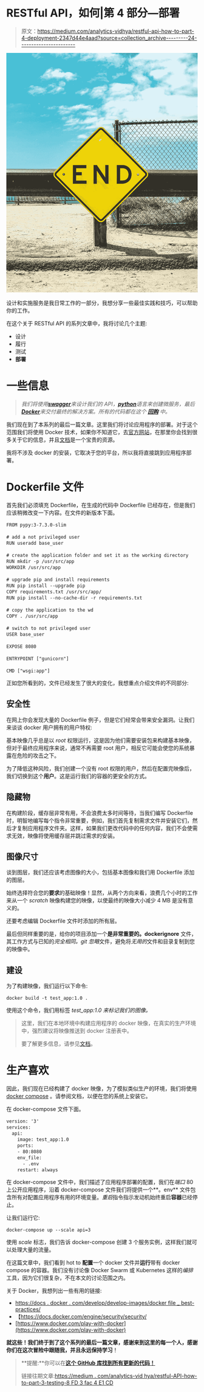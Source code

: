 # RESTful API，如何|第 4 部分—部署

> 原文：<https://medium.com/analytics-vidhya/restful-api-how-to-part-4-deployment-2347d44e4aad?source=collection_archive---------24----------------------->

![](img/45375d3f7f32820ae279c163f95b96da.png)

设计和实施服务是我日常工作的一部分，我想分享一些最佳实践和技巧，可以帮助你的工作。

在这个关于 RESTful API 的系列文章中，我将讨论几个主题:

*   设计
*   履行
*   测试
*   **部署**

# 一些信息

> *我们将使用*[***swagger***](https://editor.swagger.io/)*来设计我们的 API，*[***python***](https://www.python.org/)*语言来创建微服务，最后*[***Docker***](https://www.docker.com/)*来交付最终的解决方案。所有的代码都在这个* [***回购***](https://github.com/dandpz/restfulapi-howto) *中。*

我们现在到了本系列的最后一篇文章。这里我们将讨论应用程序的部署。对于这个范围我们将使用 Docker 技术，如果你不知道它，去[官方网站](https://www.docker.com/)，在那里你会找到很多关于它的信息，并且[文档](https://docs.docker.com/)是一个宝贵的资源。

我将不涉及 docker 的安装，它取决于您的平台，所以我将直接跳到应用程序部署。

# Dockerfile 文件

首先我们必须填充 Dockerfile，在生成的代码中 Dockerfile 已经存在，但是我们应该稍微改变一下内容。在文件的新版本下面。

```
FROM pypy:3-7.3.0-slim

# add a not privileged user
RUN useradd base_user

# create the application folder and set it as the working directory
RUN mkdir -p /usr/src/app
WORKDIR /usr/src/app

# upgrade pip and install requirements
RUN pip install --upgrade pip
COPY requirements.txt /usr/src/app/
RUN pip install --no-cache-dir -r requirements.txt

# copy the application to the wd
COPY . /usr/src/app

# switch to not privileged user
USER base_user

EXPOSE 8080

ENTRYPOINT ["gunicorn"]

CMD ["wsgi:app"]
```

正如您所看到的，文件已经发生了很大的变化，我想重点介绍文件的不同部分:

## 安全性

在网上你会发现大量的 Dockerfile 例子，但是它们经常会带来安全漏洞。让我们来谈谈 docker 用户拥有的用户特权:

基本映像几乎总是以 *root* 权限运行，这是因为他们需要安装包来构建基本映像，但对于最终应用程序来说，通常不再需要 root 用户，相反它可能会使您的系统暴露在危险的攻击之下。

为了降低这种风险，我们创建一个没有 root 权限的用户，然后在配置完映像后，我们切换到这个**用户**。这是运行我们的容器的更安全的方式。

## 隐藏物

在构建阶段，缓存层非常有用，不会浪费太多时间等待，当我们编写 Dockerfile 时，明智地编写每个指令非常重要，例如，我们首先复制需求文件并安装它们，然后才复制应用程序文件夹。这样，如果我们更改代码中的任何内容，我们不会使需求无效，映像将使用缓存层并跳过需求的安装。

## 图像尺寸

谈到图层，我们还应该考虑图像的大小，包括基本图像和我们用 Dockerfile 添加的图层。

始终选择符合您的**要求**的基础映像！显然，从两个方向来看，浪费几个小时的工作来从一个 *scratch* 映像构建您的映像，以使最终的映像大小减少 4 MB 是没有意义的。

还要考虑编辑 Dockerfile 文件时添加的所有层。

最后但同样重要的是，给你的项目添加一个**是非常重要的。dockerignore** 文件，其工作方式与已知的*完全相同。git 忽略*文件，避免将*无用的*文件和目录复制到您的映像中。

## 建设

为了构建映像，我们运行以下命令:

```
docker build -t test_app:1.0 .
```

使用这个命令，我们用标签 *test_app:1.0 来标记我们的图像。*

> 这里，我们在本地环境中构建应用程序的 docker 映像，在真实的生产环境中，强烈建议将映像推送到 docker 注册表中。
> 
> 要了解更多信息，请参见[文档](https://docs.docker.com/registry/)。

# 生产喜欢

因此，我们现在已经构建了 docker 映像，为了模拟类似生产的环境，我们将使用 [docker compose](https://docs.docker.com/compose/) 。请参阅文档，以便在您的系统上安装它。

在 docker-compose 文件下面。

```
version: '3'
services:
  api:
    image: test_app:1.0
    ports:
    - 80:8080
    env_file:
      - .env
    restart: always
```

在 docker-compose 文件中，我们描述了应用程序部署的配置，我们在*端口* 80 上公开应用程序，沿着 docker-compose 文件我们将提供一个**。env** 文件包含所有对配置应用程序有用的环境变量。*重启*指令指示发动机始终重启**容器**已经停止。

让我们运行它:

```
docker-compose up --scale api=3
```

使用 *scale* 标志，我们告诉 docker-compose 创建 3 个服务实例，这样我们就可以处理大量的流量。

在这篇文章中，我们看到 hot to **配置**一个 docker 文件并**运行**带有 docker compose 的容器。我们没有讨论像 Docker Swarm 或 Kubernetes 这样的*编排*工具，因为它们很复杂，不在本文的讨论范围之内。

关于 Docker，我想列出一些有用的链接:

*   [https://docs . docker . com/develop/develop-images/docker file _ best-practices/](https://docs.docker.com/develop/develop-images/dockerfile_best-practices/)
*   【https://docs.docker.com/engine/security/security/ 
*   [https://www.docker.com/play-with-docker](https://www.docker.com/play-with-docker)

**就这些！**我们终于到了这个系列的最后一篇文章，感谢来到这里的每一个人，**感谢你们**在这次冒险中跟随我，并且**永远保持学习**！

> **提醒:**你可以在[**这个 GitHub 库找到所有更新的代码！**](https://github.com/dandpz/restfulapi-howto)
> 
> 链接往期文章:[https://medium . com/analytics-vid hya/restful-API-how-to-part-3-testing-8 FD 3 fac 4 E1 CD](/analytics-vidhya/restful-api-how-to-part-3-testing-8fd3fac4e1cd)